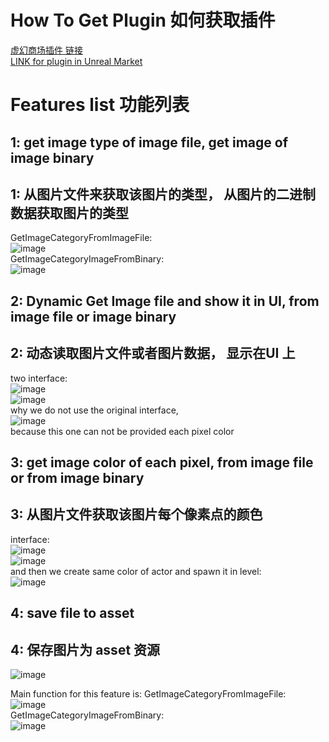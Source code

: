 # How To Get Plugin 如何获取插件
[虚幻商场插件 链接](https://www.unrealengine.com/marketplace/zh-CN/product/image-tools)  
[LINK for plugin in Unreal Market](https://www.unrealengine.com/marketplace/zh-CN/product/image-tools)  

# Features list 功能列表
## 1: get image type of image file, get image of image binary   
## 1: 从图片文件来获取该图片的类型， 从图片的二进制数据获取图片的类型
GetImageCategoryFromImageFile:   
![image](https://user-images.githubusercontent.com/8192020/213403079-bc2940bb-2b33-44e5-b5d9-dcbd02e2940b.png)   
GetImageCategoryImageFromBinary:   
![image](https://user-images.githubusercontent.com/8192020/213403204-26427367-163a-417d-a1f9-ae664f0f024b.png)


## 2: Dynamic Get Image file and show it in UI, from image file or image binary
## 2: 动态读取图片文件或者图片数据， 显示在UI 上
two interface:  
![image](https://user-images.githubusercontent.com/8192020/214828363-0cc7bb9b-e19e-427a-90b8-fac06d4c8971.png)   
![image](https://user-images.githubusercontent.com/8192020/214828395-8096740f-9819-4c0d-9bed-06a51448396b.png)   
why we do not use the original interface,    
![image](https://user-images.githubusercontent.com/8192020/214828488-b6957edf-b724-4361-a1b1-23d159780ddb.png)   
because this one can not be provided each pixel color 


## 3: get image color of each pixel, from image file or from image binary
## 3: 从图片文件获取该图片每个像素点的颜色
interface:   
![image](https://user-images.githubusercontent.com/8192020/214828641-8d80ce11-a348-499c-83fb-53684bf1b026.png)   
![image](https://user-images.githubusercontent.com/8192020/214828696-2825c841-a256-417b-91fb-c05473d055ec.png)   
and then we create same color of actor and spawn it in level:   
![image](https://user-images.githubusercontent.com/8192020/214828887-c1b98d3e-bd54-452f-b302-64a42b48ba3a.png)


## 4: save file to asset
## 4: 保存图片为 asset 资源
![image](https://user-images.githubusercontent.com/8192020/226088590-a519c9cb-f6bd-43dc-a07f-e119f24d490e.png)   



Main function for this feature is:
GetImageCategoryFromImageFile:   
![image](https://user-images.githubusercontent.com/8192020/213403079-bc2940bb-2b33-44e5-b5d9-dcbd02e2940b.png)   
GetImageCategoryImageFromBinary:   
![image](https://user-images.githubusercontent.com/8192020/213403204-26427367-163a-417d-a1f9-ae664f0f024b.png)


